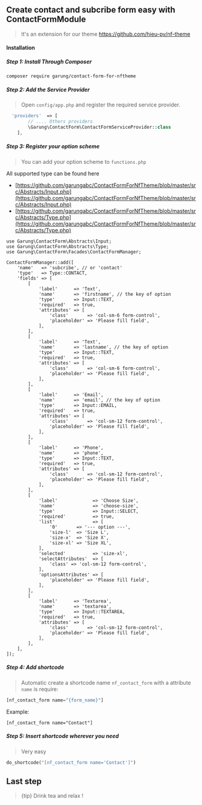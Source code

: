 ## Create contact and subcribe form easy with ContactFormModule 
 > It's an extension for our theme https://github.com/hieu-pv/nf-theme 
 
#### Installation
##### Step 1: Install Through Composer
```
composer require garung/contact-form-for-nftheme
```
##### Step 2: Add the Service Provider
> Open `config/app.php` and register the required service provider.

```php
  'providers'  => [
        // .... Others providers 
        \Garung\ContactForm\ContactFormServiceProvider::class
    ],
```
##### Step 3: Register your option scheme
> You can add your option scheme to `functions.php`

All supported type can be found here 
- [https://github.com/garungabc/ContactFormForNfTheme/blob/master/src/Abstracts/Input.php](https://github.com/garungabc/ContactFormForNfTheme/blob/master/src/Abstracts/Input.php)
- [https://github.com/garungabc/ContactFormForNfTheme/blob/master/src/Abstracts/Type.php](https://github.com/garungabc/ContactFormForNfTheme/blob/master/src/Abstracts/Type.php)

```
use Garung\ContactForm\Abstracts\Input;
use Garung\ContactForm\Abstracts\Type;
use Garung\ContactForm\Facades\ContactFormManager;

ContactFormManager::add([
    'name'   => 'subcribe', // or 'contact'
    'type'   => Type::CONTACT,
    'fields' => [
        [
            'label'      => 'Text',
            'name'       => 'firstname', // the key of option
            'type'       => Input::TEXT,
            'required'   => true,
            'attributes' => [
                'class'       => 'col-sm-6 form-control',
                'placeholder' => 'Please fill field',
            ],
        ],
        [
            'label'      => 'Text',
            'name'       => 'lastname', // the key of option
            'type'       => Input::TEXT,
            'required'   => true,
            'attributes' => [
                'class'       => 'col-sm-6 form-control',
                'placeholder' => 'Please fill field',
            ],
        ],
        [
            'label'      => 'Email',
            'name'       => 'email', // the key of option
            'type'       => Input::EMAIL,
            'required'   => true,
            'attributes' => [
                'class'       => 'col-sm-12 form-control',
                'placeholder' => 'Please fill field',
            ],
        ],
        [
            'label'      => 'Phone',
            'name'       => 'phone',
            'type'       => Input::TEXT,
            'required'   => true,
            'attributes' => [
                'class'       => 'col-sm-12 form-control',
                'placeholder' => 'Please fill field',
            ],
        ],
        [
            'label'             => 'Choose Size',
            'name'              => 'choose-size',
            'type'              => Input::SELECT,
            'required'          => true,
            'list'              => [
                '0'       => '--- option ---',
                'size-l'  => 'Size L',
                'size-x'  => 'Size X',
                'size-xl' => 'Size XL',
            ],
            'selected'          => 'size-xl',
            'selectAttributes'  => [
                'class' => 'col-sm-12 form-control',
            ],
            'optionsAttributes' => [
                'placeholder' => 'Please fill field',
            ],
        ],
        [
            'label'      => 'Textarea',
            'name'       => 'textarea',
            'type'       => Input::TEXTAREA,
            'required'   => true,
            'attributes' => [
                'class'       => 'col-sm-12 form-control',
                'placeholder' => 'Please fill field',
            ],
        ],
    ],
]);
```

##### Step 4: Add shortcode
> Automatic create a shortcode name `nf_contact_form` with a attribute `name` is require:

```php
[nf_contact_form name="{form_name}"]
```

Example:
```
[nf_contact_form name="Contact"]
```

##### Step 5: Insert shortcode wherever you need
> Very easy
```php
do_shortcode("[nf_contact_form name='Contact']")
```
## Last step
> {tip} Drink tea and relax !